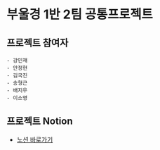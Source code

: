 # 부울경 1반 2팀 공통프로젝트  

## 프로젝트 참여자  
    - 강민재  
    - 안정현  
    - 김국진  
    - 송형근  
    - 배지우  
    - 이소영

## 프로젝트 Notion  
- [노션 바로가기](https://chrome-thief-e28.notion.site/README-3affcfddd7c04feda912cc8c611b6d04)
 
